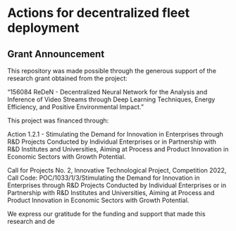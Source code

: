 # Actions for decentralized fleet deployment

## Grant Announcement

This repository was made possible through the generous support of the research grant obtained from the project:

“156084 ReDeN - Decentralized Neural Network for the Analysis and Inference of Video Streams through Deep Learning Techniques, Energy Efficiency, and Positive Environmental Impact.”

This project was financed through:

Action 1.2.1 - Stimulating the Demand for Innovation in Enterprises through R&D Projects Conducted by Individual Enterprises or in Partnership with R&D Institutes and Universities, Aiming at Process and Product Innovation in Economic Sectors with Growth Potential.

Call for Projects No. 2, Innovative Technological Project, Competition 2022, Call Code: POC/1033/1/3/Stimulating the Demand for Innovation in Enterprises through R&D Projects Conducted by Individual Enterprises or in Partnership with R&D Institutes and Universities, Aiming at Process and Product Innovation in Economic Sectors with Growth Potential.

We express our gratitude for the funding and support that made this research and de
